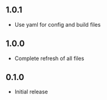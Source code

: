 <!-- https://developers.home-assistant.io/docs/add-ons/presentation#keeping-a-changelog -->
## 1.0.1

- Use yaml for config and build files

## 1.0.0

- Complete refresh of all files

## 0.1.0

- Initial release